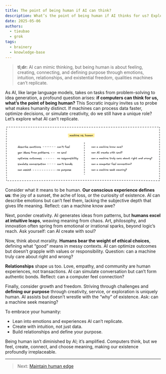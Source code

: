```yaml
---
title: The point of being human if AI can think?
description: What’s the point of being human if AI thinks for us? Explore how emotions, creativity, relationships, and purpose make humanity unique in an AI-driven world.
date: 2025-05-06
authors:
  - tieubao
  - grok
tags:
  - brainery
  - knowledge-base
---
```


> **tl;dr:** AI can mimic thinking, but being human is about feeling, creating, connecting, and defining purpose through emotions, intuition, relationships, and existential freedom, qualities machines can’t replicate.

As AI, like large language models, takes on tasks from problem-solving to idea generation, a profound question arises: **if computers can think for us, what’s the point of being human?** This Socratic inquiry invites us to probe what makes humanity distinct. If machines can process data faster, optimize decisions, or simulate creativity, do we still have a unique role? Let’s explore what AI can’t replicate.

![](assets/being-human.webp)

Consider what it means to be human. **Our conscious experience defines us**: the joy of a sunset, the ache of loss, or the curiosity of existence. AI can describe emotions but can’t feel them, lacking the subjective depth that gives life meaning. Reflect: can a machine know awe?

Next, ponder creativity. AI generates ideas from patterns, but **humans excel at intuitive leaps**, weaving meaning from chaos. Art, philosophy, and innovation often spring from emotional or irrational sparks, beyond logic’s reach. Ask yourself: can AI create with soul?

Now, think about morality. **Humans bear the weight of ethical choices**, defining what “good” means in messy contexts. AI can optimize outcomes but doesn’t grapple with values or responsibility. Question: can a machine truly care about right and wrong?

**Relationships** shape us too. Love, empathy, and community are human experiences, not transactions. AI can simulate conversation but can’t form authentic bonds. Reflect: can a computer feel connection?

Finally, consider growth and freedom. Striving through challenges and **defining our purpose** through creativity, service, or exploration is uniquely human. AI assists but doesn’t wrestle with the “why” of existence. Ask: can a machine seek meaning?

To embrace your humanity:

- Lean into emotions and experiences AI can’t replicate.
- Create with intuition, not just data.
- Build relationships and define your purpose.

Being human isn’t diminished by AI; it’s amplified. Computers think, but we feel, create, connect, and choose meaning, making our existence profoundly irreplaceable.

---

> Next: [Maintain human edge](human-edge.md)
